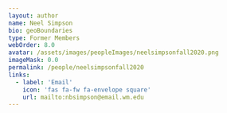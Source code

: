 ```yaml
---
layout: author
name: Neel Simpson
bio: geoBoundaries
type: Former Members
webOrder: 8.0
avatar: /assets/images/peopleImages/neelsimpsonfall2020.png
imageMask: 0.0
permalink: /people/neelsimpsonfall2020
links:
  - label: 'Email'
    icon: 'fas fa-fw fa-envelope square'
    url: mailto:nbsimpson@email.wm.edu
---
```

